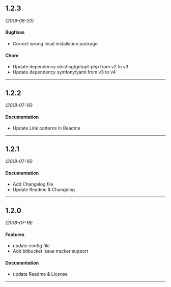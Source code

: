 ## 1.2.3
*(2018-08-20)*

#### Bugfixes
* Correct wrong local installation package

#### Chore
* Update dependency ulrichsg/getopt-php from v2 to v3
* Update dependency symfony/yaml from v3 to v4

---

## 1.2.2
*(2018-07-16)*

#### Documentation
* Update Link patterns in Readme

---

## 1.2.1
*(2018-07-16)*

#### Documentation
* Add Changelog file
* Update Readme & Changelog

---

## 1.2.0
*(2018-07-16)*

#### Features
* update config file
* Add bitbucket issue tracker support

#### Documentation
* update Readme & License

---

